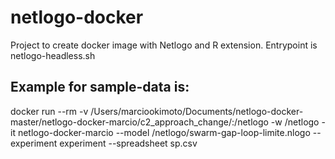 # netlogo-docker
Project to create docker image with Netlogo and R extension. Entrypoint is netlogo-headless.sh

## Example for sample-data is:
docker run --rm -v /Users/marciookimoto/Documents/netlogo-docker-master/netlogo-docker-marcio/c2_approach_change/:/netlogo -w /netlogo -it netlogo-docker-marcio --model /netlogo/swarm-gap-loop-limite.nlogo --experiment experiment --spreadsheet sp.csv
